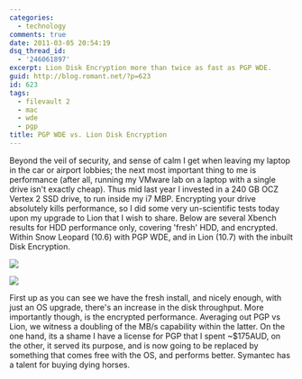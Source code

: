 ```yaml
---
categories:
  - technology
comments: true
date: 2011-03-05 20:54:19
dsq_thread_id:
  - '246061897'
excerpt: Lion Disk Encryption more than twice as fast as PGP WDE.
guid: http://blog.romant.net/?p=623
id: 623
tags:
  - filevault 2
  - mac
  - wde
  - pgp
title: PGP WDE vs. Lion Disk Encryption
---
```


Beyond the veil of security, and sense of calm I get when leaving my laptop in the car or airport lobbies; the next most important thing to me is performance (after all, running my VMware lab on a laptop with a single drive isn't exactly cheap). Thus mid last year I invested in a 240 GB OCZ Vertex 2 SSD drive, to run inside my i7 MBP. Encrypting your drive absolutely kills performance, so I did some very un-scientific tests today upon my upgrade to Lion that I wish to share. Below are several Xbench results for HDD performance only, covering 'fresh' HDD, and encrypted. Within Snow Leopard (10.6) with PGP WDE, and in Lion (10.7) with the inbuilt Disk Encryption.  

![](/images/2011/03/p_fresh.png)

![](/images/2011/03/p_enc.png)

First up as you can see we have the fresh install, and nicely enough, with just an OS upgrade, there's an increase in the disk throughput. More importantly though, is the encrypted performance. Averaging out PGP vs Lion, we witness a doubling of the MB/s capability within the latter. On the one hand, its a shame I have a license for PGP that I spent ~$175AUD, on the other, it served its purpose, and is now going to be replaced by something that comes free with the OS, and performs better. Symantec has a talent for buying dying horses.
